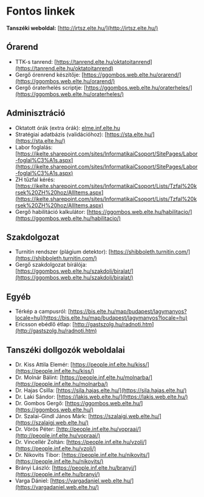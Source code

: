 # Fontos linkek

**Tanszéki weboldal:** [http://irtsz.elte.hu/](http://irtsz.elte.hu/)

## Órarend
- TTK-s tanrend: [https://tanrend.elte.hu/oktatoitanrend](https://tanrend.elte.hu/oktatoitanrend)
- Gergő órenrend készítője: [https://ggombos.web.elte.hu/orarend/](https://ggombos.web.elte.hu/orarend/)
- Gergő óraterhelés scriptje: [https://ggombos.web.elte.hu/oraterheles/](https://ggombos.web.elte.hu/oraterheles/)

## Adminisztráció
- Oktatott órák (extra órák): [elme.inf.elte.hu](elme.inf.elte.hu)
- Stratégiai adatbázis (validációhoz): [https://sta.elte.hu/](https://sta.elte.hu/)
- Labor foglalás: [https://ikelte.sharepoint.com/sites/InformatikaiCsoport/SitePages/Labor-foglal%C3%A1s.aspx](https://ikelte.sharepoint.com/sites/InformatikaiCsoport/SitePages/Labor-foglal%C3%A1s.aspx)
- ZH tűzfal kérés: [https://ikelte.sharepoint.com/sites/InformatikaiCsoport/Lists/Tzfal%20krsek%20ZH%20hoz/AllItems.aspx](https://ikelte.sharepoint.com/sites/InformatikaiCsoport/Lists/Tzfal%20krsek%20ZH%20hoz/AllItems.aspx)
- Gergő habilitáció kalkulátor: [https://ggombos.web.elte.hu/habilitacio/](https://ggombos.web.elte.hu/habilitacio/)

## Szakdolgozat
- Turnitin rendszer (plágium detektor): [https://shibboleth.turnitin.com/](https://shibboleth.turnitin.com/)
- Gergő szakdolgozat bírálója: [https://ggombos.web.elte.hu/szakdoli/biralat/](https://ggombos.web.elte.hu/szakdoli/biralat/)

## Egyéb
- Térkép a campusról: [https://bis.elte.hu/map/budapest/lagymanyos?locale=hu](https://bis.elte.hu/map/budapest/lagymanyos?locale=hu)
- Ericsson ebédlő étlap: [http://gastszolg.hu/radnoti.htm](http://gastszolg.hu/radnoti.htm)

## Tanszéki dollgozók weboldalai

- Dr. Kiss Attila Elemér: [https://people.inf.elte.hu/kiss/](https://people.inf.elte.hu/kiss/)
- Dr. Molnár Bálint: [https://people.inf.elte.hu/molnarba/](https://people.inf.elte.hu/molnarba/)
- Dr. Hajas Csilla: [https://sila.hajas.elte.hu/](https://sila.hajas.elte.hu/)
- Dr. Laki Sándor: [https://lakis.web.elte.hu/](https://lakis.web.elte.hu/)
- Dr. Gombos Gergő: [https://ggombos.web.elte.hu/](https://ggombos.web.elte.hu/)
- Dr. Szalai-Gindl János Márk: [https://szalaigj.web.elte.hu/](https://szalaigj.web.elte.hu/)
- Dr. Vörös Péter: [http://people.inf.elte.hu/vopraai/](http://people.inf.elte.hu/vopraai/)
- Dr. Vincellér Zoltán: [https://people.inf.elte.hu/vzoli/](https://people.inf.elte.hu/vzoli/)
- Dr. Nikovits Tibor: [https://people.inf.elte.hu/nikovits/](https://people.inf.elte.hu/nikovits/)
- Brányi László: [https://people.inf.elte.hu/branyi/](https://people.inf.elte.hu/branyi/)
- Varga Dániel: [https://vargadaniel.web.elte.hu/](https://vargadaniel.web.elte.hu/)
